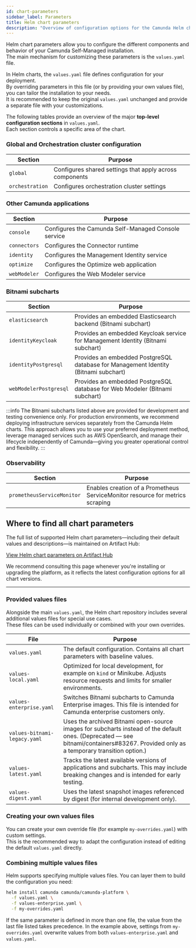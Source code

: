 ```yaml
---
id: chart-parameters
sidebar_label: Parameters
title: Helm chart parameters
description: "Overview of configuration options for the Camunda Helm chart"
---
```


Helm chart parameters allow you to configure the different components and behavior of your Camunda Self-Managed installation.  
The main mechanism for customizing these parameters is the `values.yaml` file.

In Helm charts, the `values.yaml` file defines configuration for your deployment.  
By overriding parameters in this file (or by providing your own values file), you can tailor the installation to your needs.  
It is recommended to keep the original `values.yaml` unchanged and provide a separate file with your customizations.

The following tables provide an overview of the major **top-level configuration sections** in `values.yaml`.  
Each section controls a specific area of the chart.

### Global and Orchestration cluster configuration

| Section         | Purpose                                                 |
| --------------- | ------------------------------------------------------- |
| `global`        | Configures shared settings that apply across components |
| `orchestration` | Configures orchestration cluster settings               |

### Other Camunda applications

| Section      | Purpose                                             |
| ------------ | --------------------------------------------------- |
| `console`    | Configures the Camunda Self-Managed Console service |
| `connectors` | Configures the Connector runtime                    |
| `identity`   | Configures the Management Identity service          |
| `optimize`   | Configures the Optimize web application             |
| `webModeler` | Configures the Web Modeler service                  |

### Bitnami subcharts

| Section                | Purpose                                                                             |
| ---------------------- | ----------------------------------------------------------------------------------- |
| `elasticsearch`        | Provides an embedded Elasticsearch backend (Bitnami subchart)                       |
| `identityKeycloak`     | Provides an embedded Keycloak service for Management Identity (Bitnami subchart)    |
| `identityPostgresql`   | Provides an embedded PostgreSQL database for Management Identity (Bitnami subchart) |
| `webModelerPostgresql` | Provides an embedded PostgreSQL database for Web Modeler (Bitnami subchart)         |

:::info
The Bitnami subcharts listed above are provided for development and testing convenience only. For production environments, we recommend deploying infrastructure services separately from the Camunda Helm charts. This approach allows you to use your preferred deployment method, leverage managed services such as AWS OpenSearch, and manage their lifecycle independently of Camunda—giving you greater operational control and flexibility.
:::

### Observability

| Section                    | Purpose                                                                       |
| -------------------------- | ----------------------------------------------------------------------------- |
| `prometheusServiceMonitor` | Enables creation of a Prometheus ServiceMonitor resource for metrics scraping |

## Where to find all chart parameters

The full list of supported Helm chart parameters—including their default values and descriptions—is maintained on Artifact Hub:

[View Helm chart parameters on Artifact Hub](https://artifacthub.io/packages/helm/camunda/camunda-platform/#parameters)

We recommend consulting this page whenever you're installing or upgrading the platform, as it reflects the latest configuration options for all chart versions.

---

### Provided values files

Alongside the main `values.yaml`, the Helm chart repository includes several additional values files for special use cases.  
These files can be used individually or combined with your own overrides.

| File                         | Purpose                                                                                                                                                                              |
| ---------------------------- | ------------------------------------------------------------------------------------------------------------------------------------------------------------------------------------ |
| `values.yaml`                | The default configuration. Contains all chart parameters with baseline values.                                                                                                       |
| `values-local.yaml`          | Optimized for local development, for example on `kind` or Minikube. Adjusts resource requests and limits for smaller environments.                                                   |
| `values-enterprise.yaml`     | Switches Bitnami subcharts to Camunda Enterprise images. This file is intended for Camunda enterprise customers only.                                                                |
| `values-bitnami-legacy.yaml` | Uses the archived Bitnami open-source images for subcharts instead of the default ones. (Deprecated — see bitnami/containers#83267. Provided only as a temporary transition option.) |
| `values-latest.yaml`         | Tracks the latest available versions of applications and subcharts. This may include breaking changes and is intended for early testing.                                             |
| `values-digest.yaml`         | Uses the latest snapshot images referenced by digest (for internal development only).                                                                                                |

### Creating your own values files

You can create your own override file (for example `my-overrides.yaml`) with custom settings.  
This is the recommended way to adapt the configuration instead of editing the default `values.yaml` directly.

### Combining multiple values files

Helm supports specifying multiple values files. You can layer them to build the configuration you need:

```bash
helm install camunda camunda/camunda-platform \
  -f values.yaml \
  -f values-enterprise.yaml \
  -f my-overrides.yaml
```

If the same parameter is defined in more than one file, the value from the last file listed takes precedence.
In the example above, settings from `my-overrides.yaml` overwrite values from both `values-enterprise.yaml` and `values.yaml`.
